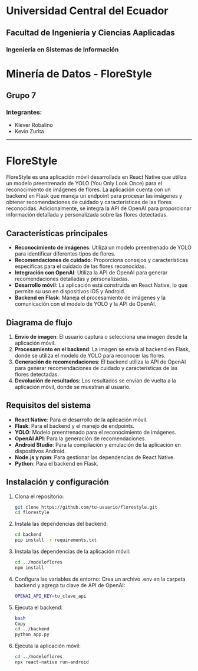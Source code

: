 # Universidad Central del Ecuador  
## Facultad de Ingeniería y Ciencias Aaplicadas  
### Ingeniería en Sistemas de Información  

# Minería de Datos - FloreStyle  
## Grupo 7  
### Integrantes:  
- Klever Robalino  
- Kevin Zurita  

---

# FloreStyle  

FloreStyle es una aplicación móvil desarrollada en React Native que utiliza un modelo preentrenado de YOLO (You Only Look Once) para el reconocimiento de imágenes de flores. La aplicación cuenta con un backend en Flask que maneja un endpoint para procesar las imágenes y obtener recomendaciones de cuidado y características de las flores reconocidas. Adicionalmente, se integra la API de OpenAI para proporcionar información detallada y personalizada sobre las flores detectadas.

## Características principales  
- **Reconocimiento de imágenes**: Utiliza un modelo preentrenado de YOLO para identificar diferentes tipos de flores.  
- **Recomendaciones de cuidado**: Proporciona consejos y características específicas para el cuidado de las flores reconocidas.  
- **Integración con OpenAI**: Utiliza la API de OpenAI para generar recomendaciones detalladas y personalizadas.  
- **Desarrollo móvil**: La aplicación está construida en React Native, lo que permite su uso en dispositivos iOS y Android.  
- **Backend en Flask**: Maneja el procesamiento de imágenes y la comunicación con el modelo de YOLO y la API de OpenAI.  

## Diagrama de flujo  

1. **Envío de imagen**: El usuario captura o selecciona una imagen desde la aplicación móvil.  
2. **Procesamiento en el backend**: La imagen se envía al backend en Flask, donde se utiliza el modelo de YOLO para reconocer las flores.  
3. **Generación de recomendaciones**: El backend utiliza la API de OpenAI para generar recomendaciones de cuidado y características de las flores detectadas.  
4. **Devolución de resultados**: Los resultados se envían de vuelta a la aplicación móvil, donde se muestran al usuario.  
 
## Requisitos del sistema  
- **React Native**: Para el desarrollo de la aplicación móvil.  
- **Flask**: Para el backend y el manejo de endpoints.  
- **YOLO**: Modelo preentrenado para el reconocimiento de imágenes.  
- **OpenAI API**: Para la generación de recomendaciones.  
- **Android Studio**: Para la compilación y emulación de la aplicación en dispositivos Android.  
- **Node.js y npm**: Para gestionar las dependencias de React Native.  
- **Python**: Para el backend en Flask.  

## Instalación y configuración  

1. Clona el repositorio:  
   ```bash  
   git clone https://github.com/tu-usuario/florestyle.git  
   cd florestyle  

2. Instala las dependencias del backend:
   ```bash
   cd backend  
   pip install -r requirements.txt  

3. Instala las dependencias de la aplicación móvil:
   ```bash
   cd ../modeloflores  
   npm install  

4. Configura las variables de entorno:
   Crea un archivo .env en la carpeta backend y agrega tu clave de API de OpenAI:
   ```bash
   OPENAI_API_KEY=tu_clave_api  

5. Ejecuta el backend:
    ```bash
    bash
    Copy
    cd ../backend  
    python app.py 

6. Ejecuta la aplicación móvil:
    ```bash
    cd ../modeloflores  
    npx react-native run-android  